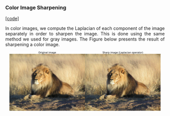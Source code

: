 ### Color Image Sharpening
[[code]](codes/sharpcolor_filter.py)

<p align="justify">
In color images, we compute the Laplacian of each component of the image separately in order to sharpen the image. This is done using the same method we used for gray images. The Figure below presents the result of sharpening a color image.
</p>

<p align="center">
<img src="https://github.com/wallaceloos/Image_Processing/blob/master/image_enhancement/images/sharp_img.png" width="95%" height="95%">
</p>
